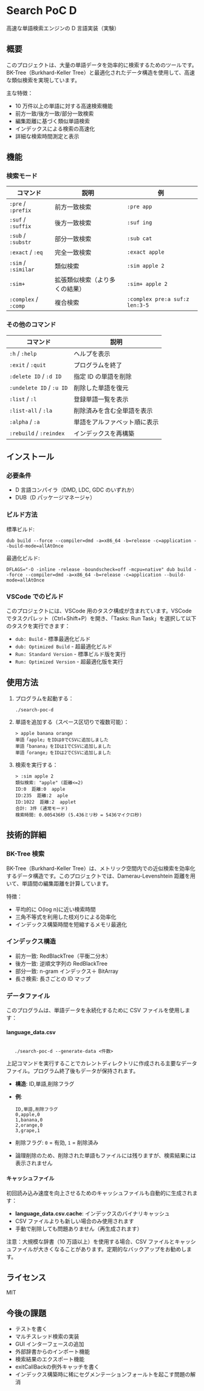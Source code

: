 # Search PoC D

高速な単語検索エンジンの D 言語実装（実験）

## 概要

このプロジェクトは、大量の単語データを効率的に検索するためのツールです。BK-Tree（Burkhard-Keller Tree）と最適化されたデータ構造を使用して、高速な類似検索を実現しています。

主な特徴：

- 10 万件以上の単語に対する高速検索機能
- 前方一致/後方一致/部分一致検索
- 編集距離に基づく類似単語検索
- インデックスによる検索の高速化
- 詳細な検索時間測定と表示

## 機能

### 検索モード

| コマンド             | 説明                           | 例                             |
| -------------------- | ------------------------------ | ------------------------------ |
| `:pre` / `:prefix`   | 前方一致検索                   | `:pre app`                     |
| `:suf` / `:suffix`   | 後方一致検索                   | `:suf ing`                     |
| `:sub` / `:substr`   | 部分一致検索                   | `:sub cat`                     |
| `:exact` / `:eq`     | 完全一致検索                   | `:exact apple`                 |
| `:sim` / `:similar`  | 類似検索                       | `:sim apple 2`                 |
| `:sim+`              | 拡張類似検索（より多くの結果） | `:sim+ apple 2`                |
| `:complex` / `:comp` | 複合検索                       | `:complex pre:a suf:z len:3-5` |

### その他のコマンド

| コマンド                 | 説明                         |
| ------------------------ | ---------------------------- |
| `:h` / `:help`           | ヘルプを表示                 |
| `:exit` / `:quit`        | プログラムを終了             |
| `:delete ID` / `:d ID`   | 指定 ID の単語を削除         |
| `:undelete ID` / `:u ID` | 削除した単語を復元           |
| `:list` / `:l`           | 登録単語一覧を表示           |
| `:list-all` / `:la`      | 削除済みを含む全単語を表示   |
| `:alpha` / `:a`          | 単語をアルファベット順に表示 |
| `:rebuild` / `:reindex`  | インデックスを再構築         |

## インストール

### 必要条件

- D 言語コンパイラ（DMD, LDC, GDC のいずれか）
- DUB（D パッケージマネージャ）

### ビルド方法

標準ビルド:

```
dub build --force --compiler=dmd -a=x86_64 -b=release -c=application --build-mode=allAtOnce
```

最適化ビルド:

```
DFLAGS="-O -inline -release -boundscheck=off -mcpu=native" dub build --force --compiler=dmd -a=x86_64 -b=release -c=application --build-mode=allAtOnce
```

### VSCode でのビルド

このプロジェクトには、VSCode 用のタスク構成が含まれています。VSCode でタスクパレット（Ctrl+Shift+P）を開き、「Tasks: Run Task」を選択して以下のタスクを実行できます：

- `dub: Build` - 標準最適化ビルド
- `dub: Optimized Build` - 超最適化ビルド
- `Run: Standard Version` - 標準ビルド版を実行
- `Run: Optimized Version` - 超最適化版を実行

## 使用方法

1. プログラムを起動する：

   ```
   ./search-poc-d
   ```

2. 単語を追加する（スペース区切りで複数可能）：

   ```
   > apple banana orange
   単語「apple」をIDは0でCSVに追加しました
   単語「banana」をIDは1でCSVに追加しました
   単語「orange」をIDは2でCSVに追加しました
   ```

3. 検索を実行する：

   ```
   > :sim apple 2
   類似検索: "apple" (距離<=2)
   ID:0  距離:0  apple
   ID:235  距離:2  aple
   ID:1022  距離:2  applet
   合計: 3件 (通常モード)
   検索時間: 0.005436秒 (5.436ミリ秒 = 5436マイクロ秒)
   ```

## 技術的詳細

### BK-Tree 検索

BK-Tree（Burkhard-Keller Tree）は、メトリック空間内での近似検索を効率化するデータ構造です。このプロジェクトでは、Damerau-Levenshtein 距離を用いて、単語間の編集距離を計算しています。

特徴：

- 平均的に O(log n)に近い検索時間
- 三角不等式を利用した枝刈りによる効率化
- インデックス構築時間を短縮するメモリ最適化

### インデックス構造

- 前方一致: RedBlackTree（平衡二分木）
- 後方一致: 逆順文字列の RedBlackTree
- 部分一致: n-gram インデックス＋ BitArray
- 長さ検索: 長さごとの ID マップ

### データファイル

このプログラムは、単語データを永続化するために CSV ファイルを使用します：

#### language_data.csv

```

   ./search-poc-d --generate-data <件数>
```

上記コマンドを実行することでカレントディレクトリに作成される主要なデータファイル。プログラム終了後もデータが保持されます。

- **構造**: ID,単語,削除フラグ
- **例**:

  ```
  ID,単語,削除フラグ
  0,apple,0
  1,banana,0
  2,orange,0
  3,grape,1
  ```

- 削除フラグ: `0` = 有効, `1` = 削除済み
- 論理削除のため、削除された単語もファイルには残りますが、検索結果には表示されません

#### キャッシュファイル

初回読み込み速度を向上させるためのキャッシュファイルも自動的に生成されます：

- **language_data.csv.cache**: インデックスのバイナリキャッシュ
- CSV ファイルよりも新しい場合のみ使用されます
- 手動で削除しても問題ありません（再生成されます）

注意：大規模な辞書（10 万語以上）を使用する場合、CSV ファイルとキャッシュファイルが大きくなることがあります。定期的なバックアップをお勧めします。

## ライセンス

MIT

## 今後の課題

- テストを書く
- マルチスレッド検索の実装
- GUI インターフェースの追加
- 外部辞書からのインポート機能
- 検索結果のエクスポート機能
- exitCallBackの例外キャッチを書く
- インデックス構築時に稀にセグメンテーションフォールトを起こす問題の解消